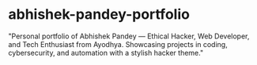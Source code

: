 # abhishek-pandey-portfolio
"Personal portfolio of Abhishek Pandey — Ethical Hacker, Web Developer, and Tech Enthusiast from Ayodhya. Showcasing projects in coding, cybersecurity, and automation with a stylish hacker theme."

